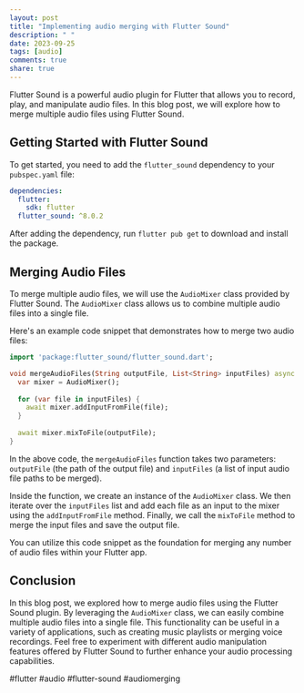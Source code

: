 ```yaml
---
layout: post
title: "Implementing audio merging with Flutter Sound"
description: " "
date: 2023-09-25
tags: [audio]
comments: true
share: true
---
```


Flutter Sound is a powerful audio plugin for Flutter that allows you to record, play, and manipulate audio files. In this blog post, we will explore how to merge multiple audio files using Flutter Sound.

## Getting Started with Flutter Sound

To get started, you need to add the `flutter_sound` dependency to your `pubspec.yaml` file:

```yaml
dependencies:
  flutter:
    sdk: flutter
  flutter_sound: ^8.0.2
```

After adding the dependency, run `flutter pub get` to download and install the package.

## Merging Audio Files

To merge multiple audio files, we will use the `AudioMixer` class provided by Flutter Sound. The `AudioMixer` class allows us to combine multiple audio files into a single file.

Here's an example code snippet that demonstrates how to merge two audio files:

```dart
import 'package:flutter_sound/flutter_sound.dart';

void mergeAudioFiles(String outputFile, List<String> inputFiles) async {
  var mixer = AudioMixer();
  
  for (var file in inputFiles) {
    await mixer.addInputFromFile(file);
  }
  
  await mixer.mixToFile(outputFile);
}

```

In the above code, the `mergeAudioFiles` function takes two parameters: `outputFile` (the path of the output file) and `inputFiles` (a list of input audio file paths to be merged). 

Inside the function, we create an instance of the `AudioMixer` class. We then iterate over the `inputFiles` list and add each file as an input to the mixer using the `addInputFromFile` method. Finally, we call the `mixToFile` method to merge the input files and save the output file.

You can utilize this code snippet as the foundation for merging any number of audio files within your Flutter app.

## Conclusion

In this blog post, we explored how to merge audio files using the Flutter Sound plugin. By leveraging the `AudioMixer` class, we can easily combine multiple audio files into a single file. This functionality can be useful in a variety of applications, such as creating music playlists or merging voice recordings. Feel free to experiment with different audio manipulation features offered by Flutter Sound to further enhance your audio processing capabilities.

#flutter #audio #flutter-sound #audiomerging